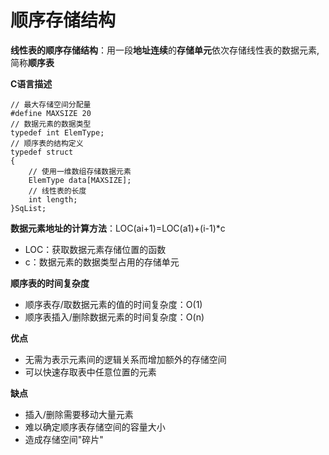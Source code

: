 # 顺序存储结构

**线性表的顺序存储结构**：用一段**地址连续**的**存储单元**依次存储线性表的数据元素,简称**顺序表**

**C语言描述**

```
// 最大存储空间分配量
#define MAXSIZE 20
// 数据元素的数据类型
typedef int ElemType;
// 顺序表的结构定义
typedef struct
{
    // 使用一维数组存储数据元素
    ElemType data[MAXSIZE];
    // 线性表的长度
    int length;
}SqList;
```

**数据元素地址的计算方法**：LOC\(ai+1\)=LOC\(a1\)+\(i-1\)\*c

* LOC：获取数据元素存储位置的函数
* c：数据元素的数据类型占用的存储单元

**顺序表的时间复杂度**

* 顺序表存/取数据元素的值的时间复杂度：O\(1\)
* 顺序表插入/删除数据元素的时间复杂度：O\(n\)

**优点**

* 无需为表示元素间的逻辑关系而增加额外的存储空间
* 可以快速存取表中任意位置的元素

**缺点**

* 插入/删除需要移动大量元素
* 难以确定顺序表存储空间的容量大小
* 造成存储空间"碎片"



